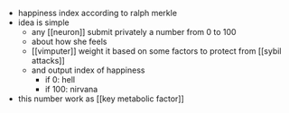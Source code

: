 - happiness index according to ralph merkle
- idea is simple
	- any [[neuron]] submit privately a number from 0 to 100
	- about how she feels
	- [[vimputer]] weight it based on some factors to protect from [[sybil attacks]]
	- and output index of happiness
		- if 0: hell
		- if 100: nirvana
- this number work as [[key metabolic factor]]